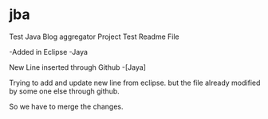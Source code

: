 # jba
Test Java Blog aggregator Project
Test Readme File



-Added in Eclipse
-Jaya


New Line inserted through Github -[Jaya]


Trying to add and update new line from eclipse. but the file already modified by some one else through github.

So we have to merge the changes.